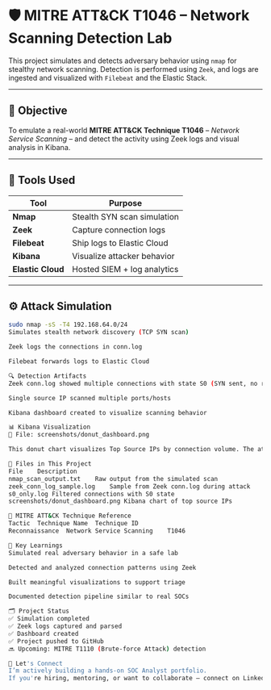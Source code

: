 # 🛡️ MITRE ATT&CK T1046 – Network Scanning Detection Lab

This project simulates and detects adversary behavior using `nmap` for stealthy network scanning. Detection is performed using `Zeek`, and logs are ingested and visualized with `Filebeat` and the Elastic Stack.

---

## 🎯 Objective

To emulate a real-world **MITRE ATT&CK Technique T1046** – *Network Service Scanning* – and detect the activity using Zeek logs and visual analysis in Kibana.

---

## 🔧 Tools Used

| Tool         | Purpose                              |
|--------------|--------------------------------------|
| **Nmap**     | Stealth SYN scan simulation          |
| **Zeek**     | Capture connection logs              |
| **Filebeat** | Ship logs to Elastic Cloud           |
| **Kibana**   | Visualize attacker behavior          |
| **Elastic Cloud** | Hosted SIEM + log analytics     |

---

## ⚙️ Attack Simulation

```bash
sudo nmap -sS -T4 192.168.64.0/24
Simulates stealth network discovery (TCP SYN scan)

Zeek logs the connections in conn.log

Filebeat forwards logs to Elastic Cloud

🔍 Detection Artifacts
Zeek conn.log showed multiple connections with state S0 (SYN sent, no response)

Single source IP scanned multiple ports/hosts

Kibana dashboard created to visualize scanning behavior

📊 Kibana Visualization
📁 File: screenshots/donut_dashboard.png

This donut chart visualizes Top Source IPs by connection volume. The attacker (192.168.64.28) was responsible for over 50% of the connection attempts, consistent with active scanning behavior.

📂 Files in This Project
File	Description
nmap_scan_output.txt	Raw output from the simulated scan
zeek_conn_log_sample.log	Sample from Zeek conn.log during attack
s0_only.log	Filtered connections with S0 state
screenshots/donut_dashboard.png	Kibana chart of top source IPs

📌 MITRE ATT&CK Technique Reference
Tactic	Technique Name	Technique ID
Reconnaissance	Network Service Scanning	T1046

🧠 Key Learnings
Simulated real adversary behavior in a safe lab

Detected and analyzed connection patterns using Zeek

Built meaningful visualizations to support triage

Documented detection pipeline similar to real SOCs

🗂️ Project Status
✅ Simulation completed
✅ Zeek logs captured and parsed
✅ Dashboard created
✅ Project pushed to GitHub
🔜 Upcoming: MITRE T1110 (Brute-force Attack) detection

🙌 Let's Connect
I’m actively building a hands-on SOC Analyst portfolio.
If you're hiring, mentoring, or want to collaborate — connect on LinkedIn.


